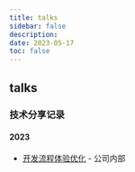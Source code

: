 ```yaml
---
title: talks
sidebar: false
description: 
date: 2023-05-17
toc: false
---
```


## talks
### 技术分享记录

#### 2023

- [开发流程体验优化](https://talks.zhaopanpan.com/2023/dev-process-experience-optimization) - 公司内部

